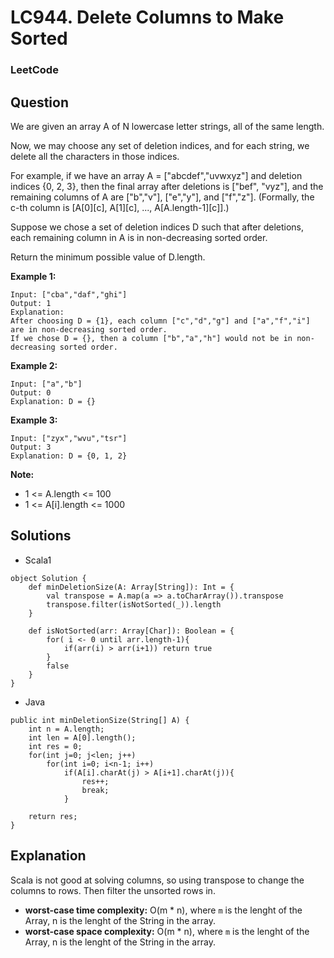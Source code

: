 # LC944. Delete Columns to Make Sorted

### LeetCode

## Question

We are given an array A of N lowercase letter strings, all of the same length.

Now, we may choose any set of deletion indices, and for each string, we delete all the characters in those indices.

For example, if we have an array A = ["abcdef","uvwxyz"] and deletion indices {0, 2, 3}, then the final array after deletions is ["bef", "vyz"], and the remaining columns of A are ["b","v"], ["e","y"], and ["f","z"].  (Formally, the c-th column is [A[0][c], A[1][c], ..., A[A.length-1][c]].)

Suppose we chose a set of deletion indices D such that after deletions, each remaining column in A is in non-decreasing sorted order.

Return the minimum possible value of D.length.

**Example 1:**
```
Input: ["cba","daf","ghi"]
Output: 1
Explanation: 
After choosing D = {1}, each column ["c","d","g"] and ["a","f","i"] are in non-decreasing sorted order.
If we chose D = {}, then a column ["b","a","h"] would not be in non-decreasing sorted order.
```

**Example 2:**
```
Input: ["a","b"]
Output: 0
Explanation: D = {}
```

**Example 3:**
```
Input: ["zyx","wvu","tsr"]
Output: 3
Explanation: D = {0, 1, 2}
```

**Note:**

* 1 <= A.length <= 100
* 1 <= A[i].length <= 1000

## Solutions

* Scala1
```
object Solution {
    def minDeletionSize(A: Array[String]): Int = {
        val transpose = A.map(a => a.toCharArray()).transpose
        transpose.filter(isNotSorted(_)).length
    }
    
    def isNotSorted(arr: Array[Char]): Boolean = {
        for( i <- 0 until arr.length-1){
            if(arr(i) > arr(i+1)) return true
        }
        false
    }
}
```

* Java
```
public int minDeletionSize(String[] A) {
    int n = A.length;
    int len = A[0].length();
    int res = 0;
    for(int j=0; j<len; j++)
        for(int i=0; i<n-1; i++)
            if(A[i].charAt(j) > A[i+1].charAt(j)){
                res++;
                break;
            }
    
    return res;
}
```

## Explanation

Scala is not good at solving columns, so using transpose to change the columns to rows. Then filter the unsorted rows in.

* **worst-case time complexity:** O(m * n), where `m` is the lenght of the Array, n is the lenght of the String in the array.
* **worst-case space complexity:** O(m * n), where `m` is the lenght of the Array, n is the lenght of the String in the array.


